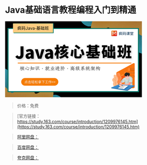 # Java基础语言教程编程入门到精通

![img](../../../assets/study163/free/f3f3dcc7b47d437d81b2bdf98473d9a6.png)

> 价格：免费

> [官方链接：https://study.163.com/course/introduction/1209976145.htm](https://study.163.com/course/introduction/1209976145.htm)

> [阿里网盘：]()

> [百度网盘：]()

> [夸克网盘：]()
